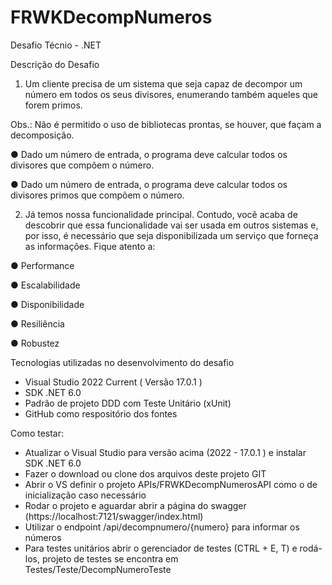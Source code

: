 # FRWKDecompNumeros

Desafio Técnio - .NET

Descrição do Desafio

1. Um cliente precisa de um sistema que seja capaz de decompor um número em todos os seus divisores, enumerando também aqueles que forem primos.

Obs.: Não é permitido o uso de bibliotecas prontas, se houver, que façam a decomposição.

● Dado um número de entrada, o programa deve calcular todos os divisores que compõem o número.

● Dado um número de entrada, o programa deve calcular todos os divisores primos que compõem o número.


2. Já temos nossa funcionalidade principal. Contudo, você acaba de descobrir que essa funcionalidade vai ser usada em outros sistemas e, por isso, é necessário que seja disponibilizada um serviço que forneça as informações. Fique atento a:

● Performance

● Escalabilidade

● Disponibilidade

● Resiliência

● Robustez

Tecnologias utilizadas no desenvolvimento do desafio
- Visual Studio 2022 Current ( Versão 17.0.1 )
- SDK .NET 6.0
- Padrão de projeto DDD com Teste Unitário (xUnit)
- GitHub como respositório dos fontes

Como testar:
- Atualizar o Visual Studio para versão acima (2022 - 17.0.1 ) e instalar SDK .NET 6.0
- Fazer o download ou clone dos arquivos deste projeto GIT
- Abrir o VS definir o projeto APIs/FRWKDecompNumerosAPI como o de inicialização caso necessário
- Rodar o projeto e aguardar abrir a página do swagger (https://localhost:7121/swagger/index.html)
- Utilizar o endpoint /api/decompnumero/{numero} para informar os números
- Para testes unitários abrir o gerenciador de testes (CTRL + E, T) e rodá-los, projeto de testes se encontra em Testes/Teste/DecompNumeroTeste






